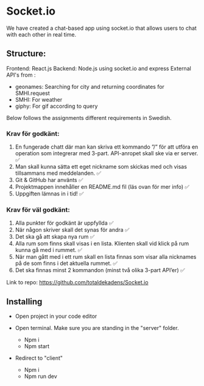 # Socket.io

We have created a chat-based app using socket.io that allows users to chat
with each other in real time.

## Structure: 
Frontend: React.js
Backend: Node.js using socket.io and express
External API's from : 
* geonames: Searching for city and returning coordinates for SMHI.request
* SMHI: For weather
* giphy: For gif according to query

Below follows the assignments different requirements in Swedish.

### Krav för godkänt: 
1. En fungerade chatt där man kan skriva ett kommando ”/” för att utföra en operation som integrerar med 3-part. API-anropet skall ske via er server. ✅ 
2. Man skall kunna sätta ett eget nickname som skickas med och visas tillsammans med meddelanden. ✅ 
3. Git & GitHub har använts ✅ 
4. Projektmappen innehåller en README.md fil (läs ovan för mer info) ✅ 
5. Uppgiften lämnas in i tid! ✅ 

### Krav för väl godkänt: 
1. Alla punkter för godkänt är uppfyllda ✅ 
2. När någon skriver skall det synas för andra ✅ 
3. Det ska gå att skapa nya rum ✅ 
4. Alla rum som finns skall visas i en lista. Klienten skall vid klick på rum kunna gå med i rummet. ✅ 
5. När man gått med i ett rum skall en lista finnas som visar alla nicknames på de som finns i det aktuella rummet. ✅ 
6. Det ska finnas minst 2 kommandon (minst två olika 3-part API’er) ✅ 

Link to repo: https://github.com/totaldekadens/Socket.io

## Installing

* Open project in your code editor

* Open terminal. Make sure you are standing in the "server" folder.
    -	Npm i
    -	Npm start

* Redirect to "client"
    -	Npm i
    -	Npm run dev

